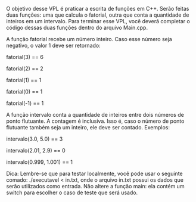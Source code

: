 O objetivo desse VPL é praticar a escrita de funções em C++. Serão feitas duas funções: uma que calcula o fatorial,  outra que conta a quantidade de inteiros em um intervalo. Para terminar esse VPL, você deverá completar o código dessas duas funções dentro do arquivo Main.cpp.

A função fatorial recebe um número inteiro. Caso esse número seja negativo, o valor 1 deve ser retornado:


fatorial(3) == 6

fatorial(2) == 2


fatorial(1) == 1

fatorial(0) == 1

fatorial(-1) == 1

A função intervalo conta a quantidade de inteiros entre dois números de ponto flutuante. A contagem é inclusiva. Isso é, caso o número de ponto flutuante também seja um inteiro, ele deve ser contado. Exemplos:


intervalo(3.0, 5.0) == 3

intervalo(2.01, 2.9) == 0


intervalo(0.999, 1.001) == 1

Dica:
Lembre-se que para testar localmente, você pode usar o seguinte comado: ./executavel < in.txt, onde o arquivo in.txt possui os dados que serão utilizados como entrada.
Não altere a função main: ela contém um switch para escolher o caso de teste que será usado.

